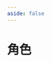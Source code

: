 ```yaml
---
aside: false
---
```

# 角色

<Characters :Character=CHARACTER :City=City :Element=Element :Weapon=Weapon :Game=GameName.HSR />

<script setup>
import { City, Element, Weapon } from "../.vitepress/components/hsr/utils";
import { CHARACTER } from "../.vitepress/components/hsr/characters";
import Characters from "../.vitepress/components/Characters.vue";
import { GameName } from "../.vitepress/components/utils";
</script>
